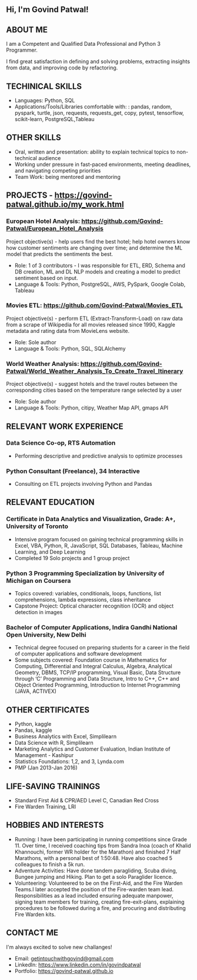 ## Hi, I'm Govind Patwal!

## ABOUT ME
I am a Competent and Qualified Data Professional and Python 3 Programmer.

I find great satisfaction in defining and solving problems, extracting insights from data, and improving code by
refactoring.

## TECHINICAL SKILLS
- Languages: Python, SQL
- Applications/Tools/Libraries comfortable with: : pandas, random, pyspark, turtle, json, requests, requests_get,
copy, pytest, tensorflow, scikit-learn, PostgreSQL,Tableau

## OTHER SKILLS
- Oral, written and presentation: ability to explain technical topics to non-technical audience
- Working under pressure in fast-paced environments, meeting deadlines, and navigating competing
priorities
- Team Work: being mentored and mentoring

## PROJECTS - https://govind-patwal.github.io/my_work.html
### European Hotel Analysis: https://github.com/Govind-Patwal/European_Hotel_Analysis
Project objective(s) - help users find the best hotel; help hotel owners know how customer sentiments are changing over time; and determine the ML model that predicts the sentiments the best.
- Role: 1 of 3 contributors - I was responsible for ETL, ERD, Schema and DB creation, ML and DL NLP
models and creating a model to predict sentiment based on input.
- Language & Tools: Python, PostgreSQL, AWS, PySpark, Google Colab, Tableau

### Movies ETL: https://github.com/Govind-Patwal/Movies_ETL
Project objective(s) - perform ETL (Extract-Transform-Load) on raw data from a scrape of Wikipedia for all movies
released since 1990, Kaggle metadata and rating data from MovieLens website.
- Role: Sole author
- Language & Tools: Python, SQL, SQLAlchemy

### World Weather Analysis: https://github.com/Govind-Patwal/World_Weather_Analysis_To_Create_Travel_Itinerary
Project objective(s) - suggest hotels and the travel routes between the corresponding cities based on the temperature range selected by a user
- Role: Sole author
- Language & Tools: Python, citipy, Weather Map API, gmaps API

## RELEVANT WORK EXPERIENCE
### Data Science Co-op, RTS Automation
- Performing descriptive and predictive analysis to optimize processes

### Python Consultant (Freelance), 34 Interactive
- Consulting on ETL projects involving Python and Pandas

## RELEVANT EDUCATION
### Certificate in Data Analytics and Visualization, Grade: A+, University of Toronto
- Intensive program focused on gaining technical programming skills in Excel, VBA, Python, R, JavaScript, SQL Databases, Tableau, Machine Learning, and Deep Learning
- Completed 19 Solo projects and 1 group project

### Python 3 Programming Specialization by University of Michigan on Coursera
- Topics covered: variables, conditionals, loops, functions, list comprehensions, lambda expressions, class inheritance
- Capstone Project: Optical character recognition (OCR) and object detection in images

### Bachelor of Computer Applications, Indira Gandhi National Open University, New Delhi
- Technical degree focused on preparing students for a career in the field of computer applications and software development
- Some subjects covered: Foundation course in Mathematics for Computing, Differential and Integral Calculus, Algebra, Analytical Geometry, DBMS, TCP/IP programming, Visual Basic, Data Structure through ‘C’ Programming and Data Structure, Intro to C++, C++ and Object Oriented Programming, Introduction to Internet Programming (JAVA, ACTIVEX)

## OTHER CERTIFICATES
- Python, kaggle
- Pandas, kaggle
- Business Analytics with Excel, Simplilearn
- Data Science with R, Simplilearn
- Marketing Analytics and Customer Evaluation, Indian Institute of Management - Kashipur
- Statistics Foundations: 1,2, and 3, Lynda.com
- PMP (Jan 2013-Jan 2016)

## LIFE-SAVING TRAININGS
- Standard First Aid & CPR/AED Level C, Canadian Red Cross
- Fire Warden Training, LRI

## HOBBIES AND INTERESTS
- Running: I have been participating in running competitions since Grade 11. Over time, I received coaching tips from Sandra Inoa (coach of Khalid Khannouchi, former WR holder for the Marathon) and finished 7 Half Marathons, with a personal best of 1:50:48. Have also coached 5 colleagues to finish a 5k run.
- Adventure Activities: Have done tandem paragliding, Scuba diving, Bungee jumping and Hiking. Plan to get a solo Paraglider licence.
- Volunteering: Volunteered to be on the First-Aid, and the Fire Warden Teams.I later accepted the position of the Fire-warden team lead. Responsibilities as a lead included ensuring adequate manpower, signing team members for training, creating fire-exit-plans, explaining procedures to be followed during a fire, and procuring and distributing Fire Warden kits.

## CONTACT ME
I'm always excited to solve new challanges! 
- Email: getintouchwithgovind@gmail.com
- LinkedIn: https://www.linkedin.com/in/govindpatwal
- Portfolio: https://govind-patwal.github.io 
